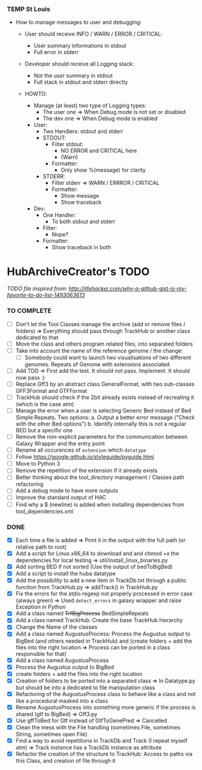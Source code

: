 ### TEMP St Louis ###
- How to manage messages to user and debugging:
    - User should receive INFO / WARN / ERROR / CRITICAL:
        - User summary informations in stdout
        - Full error in stderr
    - Developer should receive all Logging stack:
        - Not the user summary in stdout
        - Full stack in stdout and stderr directly

    - HOWTO:
        - Manage (at least) two type of Logging types:
            - The user one => When Debug mode is not set or disabled
            - The dev one => When Debug mode is enabled
        - User:
            - Two Handlers: stdout and stderr
            - STDOUT:
                - Filter stdout:
                    - NO ERROR and CRITICAL here
                    - (Warn)
                - Formatter:
                    - Only show %(message) for clarity
            - STDERR:
                - Filter stderr => WARN / ERRROR / CRITICAL
                - Formatter:
                    - Show message
                    - Show traceback
        - Dev:
            - One Handler:
                - To both stdout and stderr
            - Filter:
                - Nope?
            - Formatter:
                - Show traceback in both

# HubArchiveCreator's TODO

*TODO file inspired from: http://lifehacker.com/why-a-github-gist-is-my-favorite-to-do-list-1493063613*

### TO COMPLETE


- [ ] Don't let the Tool Classes manage the archive (add or remove files / folders) => Everything should pass through TrackHub or another class dedicated to that
- [ ] Move the class and others program related files, into separated folders
- [ ] Take into account the name of the reference genome / the change:
  - [ ] Somebody could want to launch two visualisations of two different genomes. Repeats of Genome with extensions associated
- [ ] Add TDD => First add the test. It should not pass. Implement. It should now pass :)
- [ ] Replace Gff3 by an abstract class GeneralFormat, with two sub-classes GFF3Format and GTFFormat
- [ ] TrackHub should check if the 2bit already exists instead of recreating it (which is the case atm)
- [ ] Manage the error when a user is selecting Generic Bed instead of Bed Simple Repeats. Two options: a. Output a better error message ("Check with the other Bed options") b. Identify internally this is not a regular BED but a specific one
- [ ] Remove the non-explicit parameters for the communication between Galaxy Wrapper and the entry point
- [ ] Rename all occurences of `extension` which `datatype`
- [ ] Follow https://google.github.io/styleguide/pyguide.html
- [ ] Move to Python 3
- [ ] Remove the repetition of the extension if it already exists
- [ ] Better thinking about the tool_directory management / Classes path refactoring
- [ ] Add a debug mode to have more outputs
- [ ] Improve the standard output of HAC
- [ ] Find why a $ (newline) is added when installing dependencies from tool_dependencies.xml

### DONE


- [x] Each time a file is added => Print it in the output with the full path (or relative path to root)
- [x] Add a script for Linux.x86_64 to download and and chmod +x the dependencies for local testing => util/install_linux_binaries.py
- [x] Add sorting BED if not sorted (Use the output of bedToBigBed)
- [x] Add a script to install the huba datatype
- [x] Add the possibility to add a new item in TrackDb.txt through a public function from TrackHub.py => addTrack() in TrackHub.py
- [x] Fix the errors for the stdio regexp not properly processed in error case (always green) => Used `detect_errors` in  galaxy wrapper and raise Exception in Python
- [x] Add a class named ~~TrfBigProcess~~ BedSimpleRepeats
- [x] Add a class named TrackHub: Create the base TrackHub hierarchy
- [x] Change the Name of the classes
- [x] Add a class named AugustusProcess: Process the Augustus output to BigBed (and others needed in TrackHub) and (create folders + add the files into the right location => Process can be ported in a class responsible for that)
 - [x] Add a class named AugustusProcess
 - [x] Process the Augustus output to BigBed
 - [x] create folders + add the files into the right location
 - [x] Creation of folders to be ported into a separated class => In Datatype.py but should be into a dedicated to file manipulation class
 - [x] Refactoring of the AugustusProcess class to behave like a class and not like a procedural masked into a class
 - [x] Rename AugustusProcess into something more generic if the process is shared (gtf to BigBed) => Gff3.py
- [x] Use gffToBed for Gtf instead of GtfToGenePred => Cancelled
- [x] Clean the mess with the File handling (sometimes File, sometimes String, sometimes open File)
- [x] Find a way to avoid repetitions in TrackDb and Track (I repeat myself atm) => Track instance has a TrackDb instance as attribute
- [x] Refactor the creation of the structure to TrackHub: Access to paths via this Class, and creation of file through it
